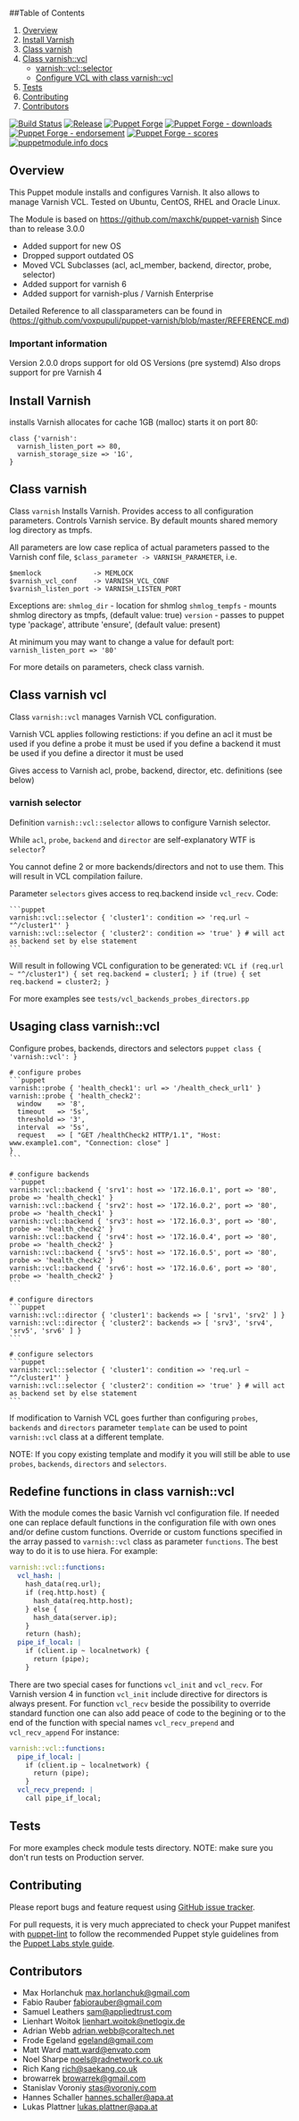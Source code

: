 ##Table of Contents
1. [Overview](#overview)
2. [Install Varnish](#install-varnish)
3. [Class varnish](#class-varnish)
4. [Class varnish::vcl](#class-varnish-vcl)
    * [varnish::vcl::selector](varnish-selector)
    * [Configure VCL with class varnish::vcl](#configure-vcl-with-class-varnish-vcl)
7. [Tests](#tests)
8. [Contributing](#contributing)
9. [Contributors](#contributors)


[![Build Status](https://github.com/voxpupuli/puppet-varnish/workflows/CI/badge.svg)](https://github.com/voxpupuli/puppet-varnish/actions?query=workflow%3ACI)
[![Release](https://github.com/voxpupuli/puppet-varnish/actions/workflows/release.yml/badge.svg)](https://github.com/voxpupuli/puppet-varnish/actions/workflows/release.yml)
[![Puppet Forge](https://img.shields.io/puppetforge/v/puppet/varnish.svg)](https://forge.puppetlabs.com/puppet/varnish)
[![Puppet Forge - downloads](https://img.shields.io/puppetforge/dt/puppet/varnish.svg)](https://forge.puppetlabs.com/puppet/varnish)
[![Puppet Forge - endorsement](https://img.shields.io/puppetforge/e/puppet/varnish.svg)](https://forge.puppetlabs.com/puppet/varnish)
[![Puppet Forge - scores](https://img.shields.io/puppetforge/f/puppet/varnish.svg)](https://forge.puppetlabs.com/puppet/varnish)
[![puppetmodule.info docs](http://www.puppetmodule.info/images/badge.png)](http://www.puppetmodule.info/m/puppet-varnish)

## Overview

   This Puppet module installs and configures Varnish.
   It also allows to manage Varnish VCL.
   Tested on Ubuntu, CentOS, RHEL and Oracle Linux.

   The Module is based on https://github.com/maxchk/puppet-varnish
   Since than to release 3.0.0
  - Added support for new OS
  - Dropped support outdated OS
  - Moved VCL Subclasses (acl, acl_member, backend, director, probe, selector)
  - Added support for varnish 6
  - Added support for varnish-plus / Varnish Enterprise

  Detailed Reference to all classparameters can be found in (https://github.com/voxpupuli/puppet-varnish/blob/master/REFERENCE.md)

### Important information
Version 2.0.0 drops support for old OS Versions (pre systemd)
Also drops support for pre Varnish 4

## Install Varnish

   installs Varnish
   allocates for cache 1GB (malloc)
   starts it on port 80:

    class {'varnish':
      varnish_listen_port => 80,
      varnish_storage_size => '1G',
    }

## Class varnish

   Class `varnish`
   Installs Varnish.
   Provides access to all configuration parameters.
   Controls Varnish service.
   By default mounts shared memory log directory as tmpfs.

   All parameters are low case replica of actual parameters passed to
   the Varnish conf file, `$class_parameter -> VARNISH_PARAMETER`, i.e.

    $memlock             -> MEMLOCK
    $varnish_vcl_conf    -> VARNISH_VCL_CONF
    $varnish_listen_port -> VARNISH_LISTEN_PORT

   Exceptions are:
   `shmlog_dir`    - location for shmlog
   `shmlog_tempfs` - mounts shmlog directory as tmpfs, (default value: true)
   `version`       - passes to puppet type 'package', attribute 'ensure', (default value: present)

   At minimum you may want to change a value for default port:
   `varnish_listen_port => '80'`

For more details on parameters, check class varnish.

## Class varnish vcl

   Class `varnish::vcl` manages Varnish VCL configuration.

   Varnish VCL applies following restictions:
   if you define an acl it must be used
   if you define a probe it must be used
   if you define a backend it must be used
   if you define a director it must be used

   Gives access to Varnish acl, probe, backend, director, etc. definitions
   (see below)

### varnish selector

   Definition `varnish::vcl::selector` allows to configure Varnish selector.

   While `acl`, `probe`, `backend` and `director` are self-explanatory
   WTF is `selector`?

   You cannot define 2 or more backends/directors and not to use them.
   This will result in VCL compilation failure.

   Parameter `selectors` gives access to req.backend inside `vcl_recv`.
   Code:

    ```puppet
    varnish::vcl::selector { 'cluster1': condition => 'req.url ~ "^/cluster1"' }
    varnish::vcl::selector { 'cluster2': condition => 'true' } # will act as backend set by else statement
    ```

   Will result in following VCL configuration to be generated:
    ```VCL
    if (req.url ~ "^/cluster1") {
      set req.backend = cluster1;
    }
    if (true) {
      set req.backend = cluster2;
    }
    ```

   For more examples see `tests/vcl_backends_probes_directors.pp`

## Usaging class varnish::vcl

   Configure probes, backends, directors and selectors
    ```puppet
    class { 'varnish::vcl': }
    ```

    # configure probes
    ```puppet
    varnish::probe { 'health_check1': url => '/health_check_url1' }
    varnish::probe { 'health_check2':
      window    => '8',
      timeout   => '5s',
      threshold => '3',
      interval  => '5s',
      request   => [ "GET /healthCheck2 HTTP/1.1", "Host: www.example1.com", "Connection: close" ]
    }
    ```

    # configure backends
    ```puppet
    varnish::vcl::backend { 'srv1': host => '172.16.0.1', port => '80', probe => 'health_check1' }
    varnish::vcl::backend { 'srv2': host => '172.16.0.2', port => '80', probe => 'health_check1' }
    varnish::vcl::backend { 'srv3': host => '172.16.0.3', port => '80', probe => 'health_check2' }
    varnish::vcl::backend { 'srv4': host => '172.16.0.4', port => '80', probe => 'health_check2' }
    varnish::vcl::backend { 'srv5': host => '172.16.0.5', port => '80', probe => 'health_check2' }
    varnish::vcl::backend { 'srv6': host => '172.16.0.6', port => '80', probe => 'health_check2' }
    ```

    # configure directors
    ```puppet
    varnish::vcl::director { 'cluster1': backends => [ 'srv1', 'srv2' ] }
    varnish::vcl::director { 'cluster2': backends => [ 'srv3', 'srv4', 'srv5', 'srv6' ] }
    ```

    # configure selectors
    ```puppet
    varnish::vcl::selector { 'cluster1': condition => 'req.url ~ "^/cluster1"' }
    varnish::vcl::selector { 'cluster2': condition => 'true' } # will act as backend set by else statement
    ```

   If modification to Varnish VCL goes further than configuring `probes`, `backends` and `directors`
   parameter `template` can be used to point `varnish::vcl` class at a different template.

   NOTE: If you copy existing template and modify it you will still
   be able to use `probes`, `backends`, `directors` and `selectors`.

## Redefine functions in class varnish::vcl

   With the module comes the basic Varnish vcl configuration file. If needed one can replace default
   functions in the configuration file with own ones and/or define custom functions.
   Override or custom functions specified in the array passed to `varnish::vcl` class as parameter `functions`.
   The best way to do it is to use hiera. For example:
   ```yaml
   varnish::vcl::functions:
     vcl_hash: |
       hash_data(req.url);
       if (req.http.host) {
         hash_data(req.http.host);
       } else {
         hash_data(server.ip);
       }
       return (hash);
     pipe_if_local: |
       if (client.ip ~ localnetwork) {
         return (pipe);
       }
   ```
   There are two special cases for functions `vcl_init` and `vcl_recv`.
   For Varnish version 4 in function `vcl_init` include directive for directors is always present.
   For function `vcl_recv` beside the possibility to override standard function one can also add
   peace of code to the begining or to the end of the function with special names `vcl_recv_prepend` and `vcl_recv_append`
   For instance:
   ```yaml
   varnish::vcl::functions:
     pipe_if_local: |
       if (client.ip ~ localnetwork) {
         return (pipe);
       }
     vcl_recv_prepend: |
       call pipe_if_local;
   ```

## Tests
   For more examples check module tests directory.
   NOTE: make sure you don't run tests on Production server.

## Contributing

Please report bugs and feature request using [GitHub issue
tracker](https://github.com/voxpupuli/puppet-varnish/issues).

For pull requests, it is very much appreciated to check your Puppet manifest
with [puppet-lint](https://github.com/puppetlabs/puppet-lint) to follow the recommended Puppet style guidelines from the
[Puppet Labs style guide](http://docs.puppetlabs.com/guides/style_guide.html).


## Contributors
- Max Horlanchuk <max.horlanchuk@gmail.com>
- Fabio Rauber <fabiorauber@gmail.com>
- Samuel Leathers <sam@appliedtrust.com>
- Lienhart Woitok <lienhart.woitok@netlogix.de>
- Adrian Webb <adrian.webb@coraltech.net>
- Frode Egeland <egeland@gmail.com>
- Matt Ward <matt.ward@envato.com>
- Noel Sharpe <noels@radnetwork.co.uk>
- Rich Kang <rich@saekang.co.uk>
- browarrek <browarrek@gmail.com>
- Stanislav Voroniy <stas@voroniy.com>
- Hannes Schaller <hannes.schaller@apa.at>
- Lukas Plattner <lukas.plattner@apa.at>
